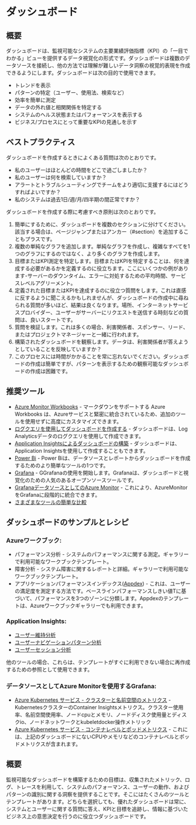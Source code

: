# ダッシュボード

## 概要

ダッシュボードは、監視可能なシステムの主要業績評価指標（KPI）の「一目でわかる」ビューを提供するデータ視覚化の形式です。ダッシュボードは複数のデータソースを接続し、他の方法では理解が難しいデータ洞察の視覚的表現を作成できるようにします。ダッシュボードは次の目的で使用できます。

- トレンドを表示
- パターンの特定（ユーザー、使用法、検索など）
- 効率を簡単に測定
- データの外れ値と相関関係を特定する
- システムのヘルス状態またはパフォーマンスを表示する
- ビジネス/プロセスにとって重要なKPIの見通しを示す

## ベストプラクティス

ダッシュボードを作成するときによくある質問は次のとおりです。

- 私のユーザーはほとんどの時間をどこで過ごしましたか？
- 私のユーザーは何を検索していますか？
- アラートとトラブルシューティングでチームをより適切に支援するにはどうすればよいですか？
- 私のシステムは過去1日/週/月/四半期の間正常ですか？

ダッシュボードを作成する際に考慮すべき原則は次のとおりです。

1. 簡単にするために、ダッシュボードを複数のセクションに分けてください。該当する場合は、ページジャンプまたはアンカー（#section）を追加することもプラスです。
2. 複数の単純なグラフを追加します。単純なグラフを作成し、複雑なすべてを1つのグラフにするのではなく、より多くのグラフを作成します。
3. 目標またはKPI測定を特定します。目標またはKPIを特定することは、何を達成する必要があるかを定義するのに役立ちます。ここにいくつかの例があります-サーバーのダウンタイム、エラーに対処するための平均時間、サービスレベルアグリーメント。
4. 定義された目標またはKPIを達成するのに役立つ質問をします。これは直感に反するように聞こえるかもしれませんが、ダッシュボードの作成中に尋ねられる質問が多いほど、結果は良くなります。場所、インターネットサービスプロバイダー、ユーザーがサーバーにリクエストを送信する時刻などの質問は、良いスタートです。
5. 質問を検証します。これは多くの場合、利害関係者、スポンサー、リード、またはプロジェクトマネージャーと一緒に行われます。
6. 構築されたダッシュボードを観察します。データは、利害関係者が答えようとしていることを反映していますか？
7. このプロセスには時間がかかることを常に忘れないでください。ダッシュボードの作成は簡単ですが、パターンを表示するための観察可能なダッシュボードの作成は困難です。

## 推奨ツール

- [Azure Monitor Workbooks](https://docs.microsoft.com/en-us/azure/azure-monitor/platform/workbooks-overview) - マークダウンをサポートする Azure Workbooks は、Azureサービスと緊密に統合されているため、追加のツールを使用せずに高度にカスタマイズできます。
- [ログクエリを使用してダッシュボードを作成する](https://docs.microsoft.com/en-us/azure/azure-monitor/learn/tutorial-logs-dashboards) - ダッシュボードは、Log Analyticsデータのログクエリを使用して作成できます。
- [Application Insightsによるダッシュボードの構築](https://docs.microsoft.com/en-us/azure/azure-monitor/learn/tutorial-app-dashboards) - ダッシュボードは、Application Insightsを使用して作成することもできます。
- [Power Bi](https://docs.microsoft.com/en-us/power-bi/create-reports/service-dashboard-create) - Power Biは、データソースとレポートからダッシュボードを作成するためのより簡単なツールの1つです。
- [Grafana](https://grafana.com/tutorials/) - GGrafanaの使用を開始します。Grafanaは、ダッシュボードと視覚化のための人気のあるオープンソースツールです。
- [GrafanaデータソースとしてのAzure Monitor](https://grafana.com/grafana/plugins/grafana-azure-monitor-datasource) - これにより、AzureMonitorをGrafanaに段階的に統合できます。
- [さまざまなツールの簡単な比較](https://docs.microsoft.com/en-us/azure/azure-monitor/visualizations)

## ダッシュボードのサンプルとレシピ

### Azureワークブック:

- パフォーマンス分析 - システムのパフォーマンスに関する測定。ギャラリーで利用可能なワークブックテンプレート。
- 障害分析 - システム障害に関するレポートと詳細。ギャラリーで利用可能なワークブックテンプレート。
- アプリケーションパフォーマンスインデックス([Appdex](https://en.wikipedia.org/wiki/Apdex)) - これは、ユーザーの満足度を測定する方法です。ベースラインパフォーマンスしきい値Tに基づいて、パフォーマンスを3つのゾーンに分類します。Appdexのテンプレートは、Azureワークブックギャラリーでも利用できます。

### Application Insights:

- [ユーザー維持分析](https://docs.microsoft.com/en-us/azure/azure-monitor/app/usage-retention)
- [ユーザーナビゲーションパターン分析](https://docs.microsoft.com/en-us/azure/azure-monitor/app/usage-flows)
- [ユーザーセッション分析](https://docs.microsoft.com/en-us/azure/azure-monitor/learn/tutorial-users)

他のツールの場合、これらは、テンプレートがすぐに利用できない場合に再作成するための参照として使用できます。

### データソースとしてAzure Monitorを使用するGrafana:

- [Azure Kubernetes サービス - クラスターと名前空間のメトリクス](https://grafana.com/grafana/dashboards/10956) - KubernetesクラスターのContainer Insightsメトリクス。クラスター使用率、名前空間使用率、ノードcpuとメモリ、ノードディスク使用量とディスクio、ノードネットワークとkubeletdocker操作メトリック
- [Azure Kubernetes サービス - コンテナレベルとポッドメトリクス](https://grafana.com/grafana/dashboards/14891) - これには、上記のダッシュボードにないCPUやメモリなどのコンテナレベルとポッドメトリクスが含まれます。

## 概要

監視可能なダッシュボードを構築するための目標は、収集されたメトリック、ログ、トレースを利用して、システムのパフォーマンス、ユーザーの動作、およびパターンの識別に関する洞察を提供することです。そこにはたくさんのツールとテンプレートがあります。どちらを選択しても、優れたダッシュボードは常に、システムとユーザーに関する質問に答え、KPIと目標を追跡し、情報に基づいたビジネス上の意思決定を行うのに役立つダッシュボードです。
